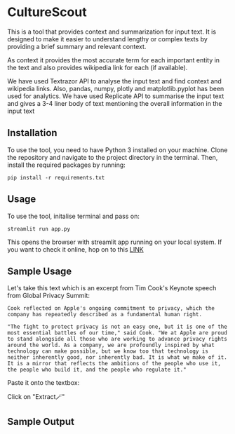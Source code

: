# CultureScout
This is a tool that provides context and summarization for input text. It is designed to make it easier to understand lengthy or complex texts by providing a brief summary and relevant context.

As context it provides the most accurate term for each important entity in the text and also provides wikipedia link for each (if available).

We have used Textrazor API to analyse the input text and find context and wikipedia links. Also, pandas, numpy, plotly and matplotlib.pyplot has been used for analytics.
We have used Replicate API to summarise the input text and gives a 3-4 liner body of text mentioning the overall information in the input text

## Installation
To use the tool, you need to have Python 3 installed on your machine. Clone the repository and navigate to the project directory in the terminal. Then, install the required packages by running:
```
pip install -r requirements.txt
```
## Usage
To use the tool, initalise terminal and pass on:
```
streamlit run app.py
```
This opens the browser with streamlit app running on your local system. If you want to check it online, hop on to this [LINK](https://goyalpramod-culturescout-app-7wqkwe.streamlit.app/)

## Sample Usage
Let's take this text which is an excerpt from Tim Cook's Keynote speech from Global Privacy Summit:
```
Cook reflected on Apple's ongoing commitment to privacy, which the company has repeatedly described as a fundamental human right.

"The fight to protect privacy is not an easy one, but it is one of the most essential battles of our time," said Cook. "We at Apple are proud to stand alongside all those who are working to advance privacy rights around the world. As a company, we are profoundly inspired by what technology can make possible, but we know too that technology is neither inherently good, nor inherently bad. It is what we make of it. It is a mirror that reflects the ambitions of the people who use it, the people who build it, and the people who regulate it."
```
Paste it onto the textbox:

Click on "Extract🪄"

## Sample Output
